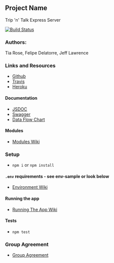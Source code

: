 
## Project Name
Trip 'n' Talk Express Server

[![Build Status](https://www.travis-ci.com/team-trip-n-talk/ExpressServer.svg?branch=master)](https://www.travis-ci.com/team-trip-n-talk/ExpressServer)

### Authors: 
Tia Rose, Felipe Delatorre, Jeff Lawrence

### Links and Resources
* [Github](https://github.com/team-trip-n-talk/ExpressServer)
* [Travis](https://www.travis-ci.com/team-trip-n-talk/ExpressServer)
* [Heroku](https://trip-n-talk-express-server.herokuapp.com/)

#### Documentation
* [JSDOC](https://trip-n-talk-express-server.herokuapp.com/docs)
* [Swagger](https://trip-n-talk-express-server.herokuapp.com/api-docs)
* [Data Flow Chart](https://www.lucidchart.com/documents/edit/b4adc909-52d2-460a-9a0a-d8cfb7211ec5/0)

#### Modules

* [Modules Wiki](https://github.com/team-trip-n-talk/ExpressServer/wiki/Modules)

### Setup
*  `npm i` or `npm install`

#### `.env` requirements - see env-sample or look below
* [Environment Wiki](https://github.com/team-trip-n-talk/ExpressServer/wiki/Environment-setup-requirements)

#### Running the app
* [Running The App Wiki](https://github.com/team-trip-n-talk/ExpressServer/wiki/Running-the-app)

#### Tests
* `npm test`

### Group Agreement
* [Group Agreement](https://github.com/team-trip-n-talk/ExpressServer/wiki/Group-Agreement)


